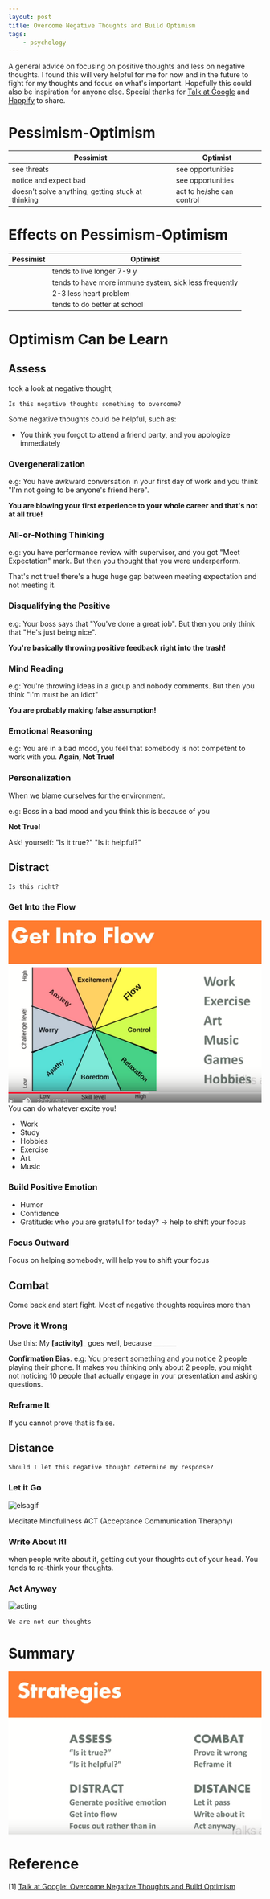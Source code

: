 ```yaml
---
layout: post
title: Overcome Negative Thoughts and Build Optimism
tags:
    - psychology
---
```

A general advice on focusing on positive thoughts and less on negative thoughts. I found this will very helpful for me for now and in the future to fight for my thoughts and focus on what's important. Hopefully this could also be inspiration for anyone else. Special thanks for [Talk at Google](https://www.blog.google/inside-google/working-google/talks-google-shared/) and [Happify](https://www.happify.com/) to share.

# Pessimism-Optimism 
|Pessimist | Optimist |
|---|---|
|see threats|see opportunities|
|notice and expect bad|see opportunities|
|doesn't solve anything, getting stuck at thinking|act to he/she can control|

# Effects on Pessimism-Optimism
|Pessimist | Optimist |
|---|---|
||tends to live longer 7-9 y|
||tends to have more immune system, sick less frequently|
||2-3 less heart problem|
||tends to do better at school|

# Optimism Can be Learn
## Assess
took a look at negative thought;

```
Is this negative thoughts something to overcome?
```

Some negative thoughts could be helpful, such as:
- You think you forgot to attend a friend party, and you apologize immediately


### Overgeneralization
e.g: You have awkward conversation in your first day of work and you think "I'm not going to be anyone's friend here".

**You are blowing your first experience to your whole career and that's not at all true!**

### All-or-Nothing Thinking
e.g: you have performance review with supervisor, and you got "Meet Expectation" mark. But then you thought that you were underperform.

That's not true! there's a huge huge gap between meeting expectation and not meeting it.

### Disqualifying the Positive
e.g: Your boss says that "You've done a great job". But then you only think that "He's just being nice".

**You're basically throwing positive feedback right into the trash!**

### Mind Reading
e.g: You're throwing ideas in a group and nobody comments. But then you think "I'm must be an idiot"

**You are probably making false assumption!**

### Emotional Reasoning
e.g: You are in a bad mood, you feel that somebody is not competent to work with you.
**Again, Not True!**

### Personalization
When we blame ourselves for the environment.

e.g: Boss in a bad mood and you think this is because of you

**Not True!**

Ask! yourself:
"Is it true?"
"Is it helpful?"


## Distract
```
Is this right?
```

### Get Into the Flow
![flow](/images/posts/2018-12-11-[TLDR]-Overcome-Negative-Thoughts-and-Build-Optimism/flow.png)
You can do whatever excite you!
- Work
- Study
- Hobbies
- Exercise
- Art
- Music

### Build Positive Emotion
- Humor
- Confidence
- Gratitude: who you are grateful for today? -> help to shift your focus

### Focus Outward
Focus on helping somebody, will help you to shift your focus


## Combat
Come back and start fight. Most of negative thoughts requires more than 

### Prove it Wrong
Use this:
My __[activity]___ goes well, because _______


**Confirmation Bias**. 
e.g: You present something and you notice 2 people playing their phone. It makes you thinking only about 2 people, you might not noticing 10 people that actually engage in your presentation and asking questions.

### Reframe It
If you cannot prove that is false.

## Distance
```
Should I let this negative thought determine my response?
```

### Let it Go
![elsagif](https://media.giphy.com/media/igR5863TALcSk/giphy.gif)

Meditate
Mindfullness
ACT (Acceptance Communication Theraphy)

### Write About It!
when people write about it, getting out your thoughts out of your head. You tends to re-think your thoughts.

### Act Anyway

![acting](https://media.giphy.com/media/l0HlR8p1q3JS06EaA/giphy.gif)
```
We are not our thoughts
```


# Summary
![summary](/images/posts/2018-12-11-[TLDR]-Overcome-Negative-Thoughts-and-Build-Optimism/summary.png)

# Reference
[1] [Talk at Google: Overcome Negative Thoughts and Build Optimism](https://www.youtube.com/watch?v=XjGSk4sFeFM)